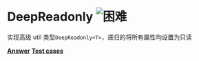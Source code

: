 <h1>
  DeepReadonly
  <img src="https://img.shields.io/badge/-%E5%9B%B0%E9%9A%BE-red" alt="困难" />
</h1>

实现高级 util 类型`DeepReadonly<T>`，递归的将所有属性均设置为只读

**[Answer](./index.ts)**
**[Test cases](./test.spec.ts)**
